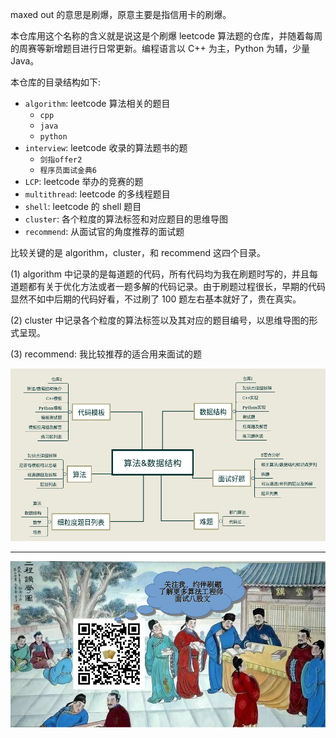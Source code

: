 maxed out 的意思是刷爆，原意主要是指信用卡的刷爆。

本仓库用这个名称的含义就是说这是个刷爆 leetcode 算法题的仓库，并随着每周的周赛等新增题目进行日常更新。编程语言以 C++ 为主，Python 为辅，少量 Java。

本仓库的目录结构如下:

- `algorithm`: leetcode 算法相关的题目
    - `cpp`
    - `java`
    - `python`
- `interview`: leetcode 收录的算法题书的题
    - `剑指offer2` 
    - `程序员面试金典6`
- `LCP`: leetcode 举办的竞赛的题
- `multithread`: leetcode 的多线程题目
- `shell`: leetcode 的 shell 题目
- `cluster`: 各个粒度的算法标签和对应题目的思维导图
- `recommend`: 从面试官的角度推荐的面试题

比较关键的是 algorithm，cluster，和 recommend 这四个目录。

(1) algorithm 中记录的是每道题的代码，所有代码均为我在刷题时写的，并且每道题都有关于优化方法或者一题多解的代码记录。由于刷题过程很长，早期的代码显然不如中后期的代码好看，不过刷了 100 题左右基本就好了，贵在真实。

(2) cluster 中记录各个粒度的算法标签以及其对应的题目编号，以思维导图的形式呈现。

(3) recommend: 我比较推荐的适合用来面试的题

![算法与数据结构](https://raw.githubusercontent.com/FennelDumplings/leetcode-maxed_out/master/images/algo_ds.png)

---

![算法题刷刷](https://raw.githubusercontent.com/FennelDumplings/leetcode-maxed_out/master/images/qrcode_baguwen.jpeg)
